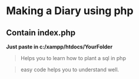 # Making a Diary using php

## Contain index.php

**__Just paste in c:/xampp/htdocs/YourFolder__**

 > Helps you to learn how to plant a sql in php
 
 > easy code helps you to understand well.

